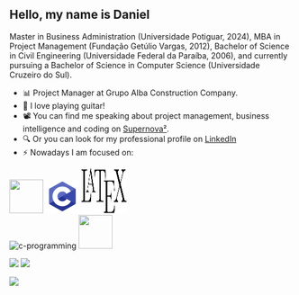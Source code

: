 ## Hello, my name is Daniel
Master in Business Administration (Universidade Potiguar, 2024), MBA in Project Management (Fundação Getúlio Vargas, 2012), Bachelor of Science in Civil Engineering (Universidade Federal da Paraíba, 2006), and currently pursuing a Bachelor of Science in Computer Science (Universidade Cruzeiro do Sul).

- 📊 Project Manager at Grupo Alba Construction Company.
- 🎸 I love playing guitar!
- 📽 You can find me speaking about project management, business intelligence and coding on [Supernova²](https://www.youtube.com/channel/UC8HU3QHkXls_wFhoXm-UgUw).
- 🔍 Or you can look for my professional profile on [LinkedIn](www.linkedin.com/in/danielgomes3003)
- ⚡ Nowadays I am focused on:

<!-- https://devicon.dev/  -->

  <div display="inline">
    <img width='60' height='60' src="https://cdn.jsdelivr.net/gh/devicons/devicon@latest/icons/python/python-original-wordmark.svg" />
    <img width="60" height="60" src="https://raw.githubusercontent.com/mcloir/Font-Sizes-for-Latex/842ed0e6578254cabfde686e51469bdf93abdf42/icons8-programa%C3%A7%C3%A3o-c.svg" alt="c-programming"/>
    <img width='80' height='80' src="https://raw.githubusercontent.com/mcloir/Font-Sizes-for-Latex/dc816c8f4357161a1fe6abf7849907630126cf47/latex-rea2.svg" />    
  </div>
    <img width="60" height="60" src="https://cdn.jsdelivr.net/gh/devicons/devicon@latest/icons/html5/html5-original.svg" alt="c-programming"/>
    <img width="60" height="60" src="https://cdn.jsdelivr.net/gh/devicons/devicon@latest/icons/css3/css3-original.svg"/> 
          

<p align="left">
  <img src="https://github-readme-stats.vercel.app/api?username=mcloir&theme=dark&show_icons=true&hide_border=true&count_private=true" width="45%"/>
  <img src="https://github-readme-streak-stats.herokuapp.com/?user=mcloir&theme=dark&hide_border=true" width="48%"/>
</p>

<p align="left">
  <img src="https://github-readme-stats.vercel.app/api/top-langs/?username=mcloir&theme=dark&show_icons=true&hide_border=true&layout=compact" width="45%"/>
</p>

<svg xmlns="http://www.w3.org/2000/svg" overflow="scroll" height="40.731" width="110">
